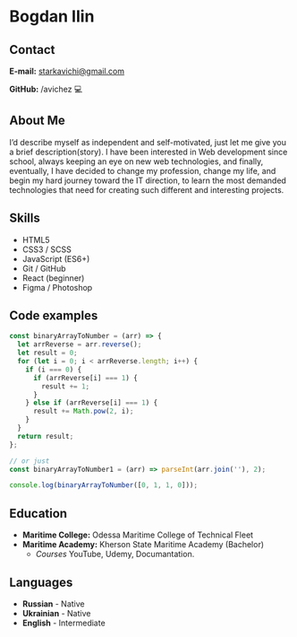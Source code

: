# Bogdan Ilin

## Contact

**E-mail:** starkavichi@gmail.com

**GitHub:** /avichez :computer:

## About Me

I’d describe myself as independent and self-motivated, just let me give you a brief description(story). I have been interested in Web development since school, always keeping an eye on new web technologies, and finally, eventually, I have decided to change my profession, change my life, and begin my hard journey toward the IT direction, to learn the most demanded technologies that need for creating such different and interesting projects.

## Skills

- HTML5
- CSS3 / SCSS
- JavaScript (ES6+)
- Git / GitHub
- React (beginner)
- Figma / Photoshop

## Code examples

```javascript
const binaryArrayToNumber = (arr) => {
  let arrReverse = arr.reverse();
  let result = 0;
  for (let i = 0; i < arrReverse.length; i++) {
    if (i === 0) {
      if (arrReverse[i] === 1) {
        result += 1;
      }
    } else if (arrReverse[i] === 1) {
      result += Math.pow(2, i);
    }
  }
  return result;
};

// or just
const binaryArrayToNumber1 = (arr) => parseInt(arr.join(''), 2);

console.log(binaryArrayToNumber([0, 1, 1, 0]));
```

## Education

- **Maritime College:** Odessa Maritime College of Technical Fleet
- **Maritime Academy:** Kherson State Maritime Academy (Bachelor)
  - _Courses_ YouTube, Udemy, Documantation.

## Languages

- **Russian** - Native
- **Ukrainian** - Native
- **English** - Intermediate
